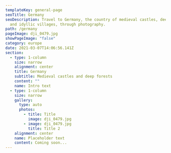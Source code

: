 ```yaml
---
templateKey: general-page
seoTitle: Germany
seoDescription: Travel to Germany, the country of medieval castles, deep forests
  and idyllic villages, through photography.
path: /germany
pageImage: dji_0479.jpg
showPageImage: "false"
category: europe
date: 2021-03-07T14:06:56.141Z
section:
  - type: 1-column
    size: narrow
    alignment: center
    title: Germany
    subtitle: Medieval castles and deep forests
    content: ""
    name: Intro text
  - type: 1-column
    size: narrow
    gallery:
      type: auto
      photos:
        - title: Title
          image: dji_0479.jpg
        - image: dji_0479.jpg
          title: Title 2
    alignment: center
    name: Placeholder text
    content: Coming soon...
---
```

